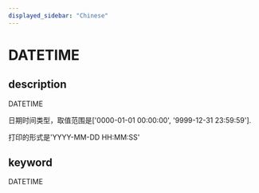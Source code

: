 ```yaml
---
displayed_sidebar: "Chinese"
---
```


# DATETIME

## description

DATETIME

日期时间类型，取值范围是['0000-01-01 00:00:00', '9999-12-31 23:59:59'].

打印的形式是'YYYY-MM-DD HH:MM:SS'

## keyword

DATETIME
